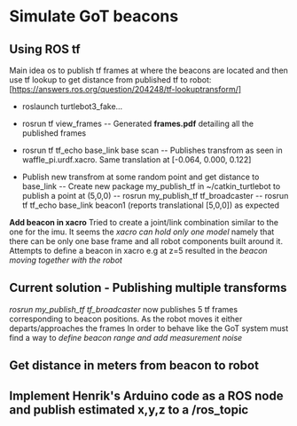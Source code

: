# Simulate GoT beacons

## Using ROS tf

Main idea os to publish tf frames at where the beacons are located and then use tf lookup to get distance from published tf to robot:[https://answers.ros.org/question/204248/tf-lookuptransform/] 

 - roslaunch turtlebot3_fake...
 - rosrun tf view_frames
 	-- Generated **frames.pdf** detailing all the published frames
 - rosrun tf tf_echo base_link base scan
 	-- Publishes transfrom as seen in waffle_pi.urdf.xacro. Same translation at [-0.064, 0.000, 0.122]

 - Publish new transfrom at some random point and get distance to base_link
 	-- Create new package my_publish_tf in ~/catkin_turtlebot to publish a point at (5,0,0)
 	-- rosrun my_publish_tf tf_broadcaster
 	-- rosrun tf tf_echo base_link beacon1 (reports translational [5,0,0]) as expected



**Add beacon in xacro**
Tried to create a joint/link combination similar to the one for the imu.
It seems the *xacro can hold only one model* namely that there can be only one base frame and all robot components built around it.
Attempts to define a beacon in xacro e.g at z=5 resulted in the *beacon moving together with the robot*

## Current solution - Publishing multiple transforms

*rosrun my_publish_tf tf_broadcaster* now publishes 5 tf frames corresponding to beacon positions.
As the robot moves it either departs/approaches the frames
In order to behave like the GoT system must find a way to *define beacon range and add measurement noise*


## Get distance in meters from beacon to robot

## Implement Henrik's Arduino code as a ROS node and publish estimated x,y,z to a /ros_topic